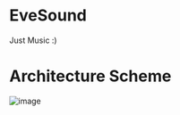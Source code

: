 # EveSound
Just Music :)

# Architecture Scheme
![image](https://github.com/user-attachments/assets/9735f69c-6aef-46f1-9fde-b52e005d4085)


